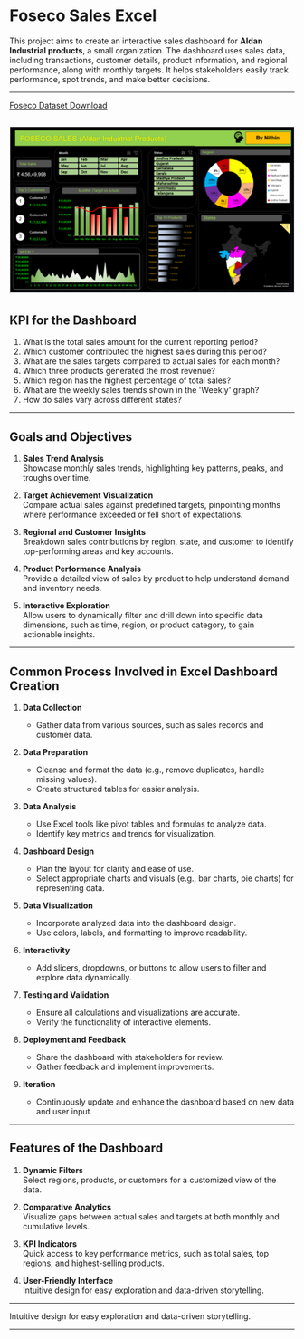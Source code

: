 # Foseco Sales Excel 


This project aims to create an interactive sales dashboard for **Aldan Industrial products**, a small organization. 
The dashboard uses sales data, including transactions, customer details, product information, and regional performance, along with monthly targets. It helps stakeholders easily track performance, spot trends, and make better decisions.

---

[Foseco Dataset Download](https://drive.google.com/file/d/1MrRWkBxqK924qclJvaEKH3gOwKt1E7KB/view?usp=drive_link)

![DASHBOARD](https://raw.githubusercontent.com/Nithing-cloud/Foundry-Sales-Excel/refs/heads/main/Excel%20Dashboard.PNG)
---

## KPI for the Dashboard

1. What is the total sales amount for the current reporting period?  
2. Which customer contributed the highest sales during this period?  
3. What are the sales targets compared to actual sales for each month?  
4. Which three products generated the most revenue?  
5. Which region has the highest percentage of total sales?  
6. What are the weekly sales trends shown in the 'Weekly' graph?  
7. How do sales vary across different states?  

---

## Goals and Objectives

1. **Sales Trend Analysis**  
   Showcase monthly sales trends, highlighting key patterns, peaks, and troughs over time.

2. **Target Achievement Visualization**  
   Compare actual sales against predefined targets, pinpointing months where performance exceeded or fell short of expectations.

3. **Regional and Customer Insights**  
   Breakdown sales contributions by region, state, and customer to identify top-performing areas and key accounts.

4. **Product Performance Analysis**  
   Provide a detailed view of sales by product to help understand demand and inventory needs.

5. **Interactive Exploration**  
   Allow users to dynamically filter and drill down into specific data dimensions, such as time, region, or product category, to gain actionable insights.

---

## Common Process Involved in Excel Dashboard Creation

1. **Data Collection**  
   - Gather data from various sources, such as sales records and customer data.

2. **Data Preparation**  
   - Cleanse and format the data (e.g., remove duplicates, handle missing values).  
   - Create structured tables for easier analysis.

3. **Data Analysis**  
   - Use Excel tools like pivot tables and formulas to analyze data.  
   - Identify key metrics and trends for visualization.

4. **Dashboard Design**  
   - Plan the layout for clarity and ease of use.  
   - Select appropriate charts and visuals (e.g., bar charts, pie charts) for representing data.

5. **Data Visualization**  
   - Incorporate analyzed data into the dashboard design.  
   - Use colors, labels, and formatting to improve readability.

6. **Interactivity**  
   - Add slicers, dropdowns, or buttons to allow users to filter and explore data dynamically.

7. **Testing and Validation**  
   - Ensure all calculations and visualizations are accurate.  
   - Verify the functionality of interactive elements.

8. **Deployment and Feedback**  
   - Share the dashboard with stakeholders for review.  
   - Gather feedback and implement improvements.

9. **Iteration**  
   - Continuously update and enhance the dashboard based on new data and user input.

---



## Features of the Dashboard

1. **Dynamic Filters**  
   Select regions, products, or customers for a customized view of the data.

2. **Comparative Analytics**  
   Visualize gaps between actual sales and targets at both monthly and cumulative levels.

3. **KPI Indicators**  
   Quick access to key performance metrics, such as total sales, top regions, and highest-selling products.

4. **User-Friendly Interface**  
   Intuitive design for easy exploration and data-driven storytelling.

---

   Intuitive design for easy exploration and data-driven storytelling.

---
